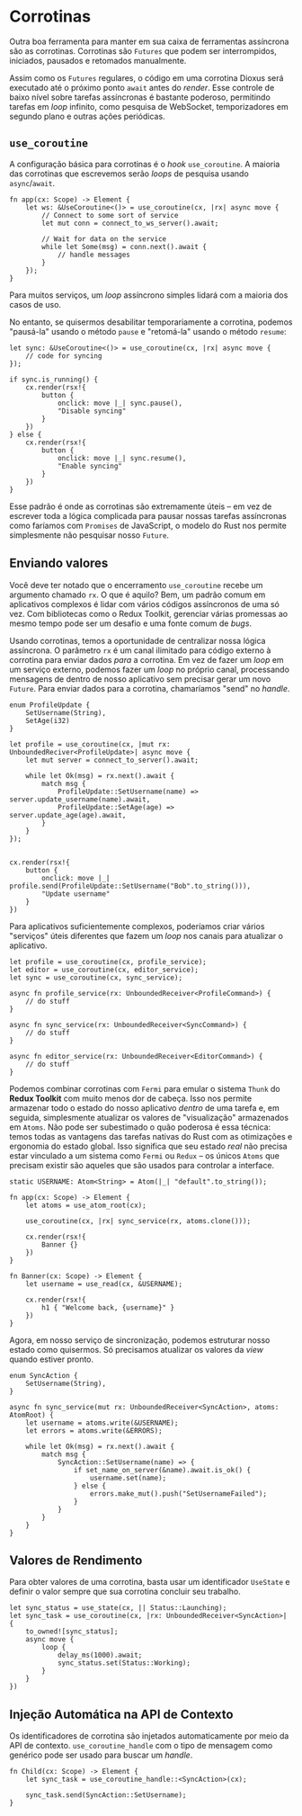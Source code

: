 # Corrotinas

Outra boa ferramenta para manter em sua caixa de ferramentas assíncrona são as corrotinas. Corrotinas são `Futures` que podem ser interrompidos, iniciados, pausados e retomados manualmente.

Assim como os `Futures` regulares, o código em uma corrotina Dioxus será executado até o próximo ponto `await` antes do _render_. Esse controle de baixo nível sobre tarefas assíncronas é bastante poderoso, permitindo tarefas em _loop_ infinito, como pesquisa de WebSocket, temporizadores em segundo plano e outras ações periódicas.

## `use_coroutine`

A configuração básica para corrotinas é o _hook_ `use_coroutine`. A maioria das corrotinas que escrevemos serão _loops_ de pesquisa usando `async`/`await`.

```rust, no_run
fn app(cx: Scope) -> Element {
    let ws: &UseCoroutine<()> = use_coroutine(cx, |rx| async move {
        // Connect to some sort of service
        let mut conn = connect_to_ws_server().await;

        // Wait for data on the service
        while let Some(msg) = conn.next().await {
            // handle messages
        }
    });
}
```

Para muitos serviços, um _loop_ assíncrono simples lidará com a maioria dos casos de uso.

No entanto, se quisermos desabilitar temporariamente a corrotina, podemos "pausá-la" usando o método `pause` e "retomá-la" usando o método `resume`:

```rust, no_run
let sync: &UseCoroutine<()> = use_coroutine(cx, |rx| async move {
    // code for syncing
});

if sync.is_running() {
    cx.render(rsx!{
        button {
            onclick: move |_| sync.pause(),
            "Disable syncing"
        }
    })
} else {
    cx.render(rsx!{
        button {
            onclick: move |_| sync.resume(),
            "Enable syncing"
        }
    })
}
```

Esse padrão é onde as corrotinas são extremamente úteis – em vez de escrever toda a lógica complicada para pausar nossas tarefas assíncronas como faríamos com `Promises` de JavaScript, o modelo do Rust nos permite simplesmente não pesquisar nosso `Future`.

## Enviando valores

Você deve ter notado que o encerramento `use_coroutine` recebe um argumento chamado `rx`. O que é aquilo? Bem, um padrão comum em aplicativos complexos é lidar com vários códigos assíncronos de uma só vez. Com bibliotecas como o Redux Toolkit, gerenciar várias promessas ao mesmo tempo pode ser um desafio e uma fonte comum de _bugs_.

Usando corrotinas, temos a oportunidade de centralizar nossa lógica assíncrona. O parâmetro `rx` é um canal ilimitado para código externo à corrotina para enviar dados _para_ a corrotina. Em vez de fazer um _loop_ em um serviço externo, podemos fazer um _loop_ no próprio canal, processando mensagens de dentro de nosso aplicativo sem precisar gerar um novo `Future`. Para enviar dados para a corrotina, chamaríamos "send" no _handle_.

```rust, no_run
enum ProfileUpdate {
    SetUsername(String),
    SetAge(i32)
}

let profile = use_coroutine(cx, |mut rx: UnboundedReciver<ProfileUpdate>| async move {
    let mut server = connect_to_server().await;

    while let Ok(msg) = rx.next().await {
        match msg {
            ProfileUpdate::SetUsername(name) => server.update_username(name).await,
            ProfileUpdate::SetAge(age) => server.update_age(age).await,
        }
    }
});


cx.render(rsx!{
    button {
        onclick: move |_| profile.send(ProfileUpdate::SetUsername("Bob".to_string())),
        "Update username"
    }
})
```

Para aplicativos suficientemente complexos, poderíamos criar vários "serviços" úteis diferentes que fazem um _loop_ nos canais para atualizar o aplicativo.

```rust, no_run
let profile = use_coroutine(cx, profile_service);
let editor = use_coroutine(cx, editor_service);
let sync = use_coroutine(cx, sync_service);

async fn profile_service(rx: UnboundedReceiver<ProfileCommand>) {
    // do stuff
}

async fn sync_service(rx: UnboundedReceiver<SyncCommand>) {
    // do stuff
}

async fn editor_service(rx: UnboundedReceiver<EditorCommand>) {
    // do stuff
}
```

Podemos combinar corrotinas com `Fermi` para emular o sistema `Thunk` do **Redux Toolkit** com muito menos dor de cabeça. Isso nos permite armazenar todo o estado do nosso aplicativo _dentro_ de uma tarefa e, em seguida, simplesmente atualizar os valores de "visualização" armazenados em `Atoms`. Não pode ser subestimado o quão poderosa é essa técnica: temos todas as vantagens das tarefas nativas do Rust com as otimizações e ergonomia do estado global. Isso significa que seu estado _real_ não precisa estar vinculado a um sistema como `Fermi` ou `Redux` – os únicos `Atoms` que precisam existir são aqueles que são usados para controlar a interface.

```rust, no_run
static USERNAME: Atom<String> = Atom(|_| "default".to_string());

fn app(cx: Scope) -> Element {
    let atoms = use_atom_root(cx);

    use_coroutine(cx, |rx| sync_service(rx, atoms.clone()));

    cx.render(rsx!{
        Banner {}
    })
}

fn Banner(cx: Scope) -> Element {
    let username = use_read(cx, &USERNAME);

    cx.render(rsx!{
        h1 { "Welcome back, {username}" }
    })
}
```

Agora, em nosso serviço de sincronização, podemos estruturar nosso estado como quisermos. Só precisamos atualizar os valores da _view_ quando estiver pronto.

```rust, no_run
enum SyncAction {
    SetUsername(String),
}

async fn sync_service(mut rx: UnboundedReceiver<SyncAction>, atoms: AtomRoot) {
    let username = atoms.write(&USERNAME);
    let errors = atoms.write(&ERRORS);

    while let Ok(msg) = rx.next().await {
        match msg {
            SyncAction::SetUsername(name) => {
                if set_name_on_server(&name).await.is_ok() {
                    username.set(name);
                } else {
                    errors.make_mut().push("SetUsernameFailed");
                }
            }
        }
    }
}
```

## Valores de Rendimento

Para obter valores de uma corrotina, basta usar um identificador `UseState` e definir o valor sempre que sua corrotina concluir seu trabalho.

```rust, no_run
let sync_status = use_state(cx, || Status::Launching);
let sync_task = use_coroutine(cx, |rx: UnboundedReceiver<SyncAction>| {
    to_owned![sync_status];
    async move {
        loop {
            delay_ms(1000).await;
            sync_status.set(Status::Working);
        }
    }
})
```

## Injeção Automática na API de Contexto

Os identificadores de corrotina são injetados automaticamente por meio da API de contexto. `use_coroutine_handle` com o tipo de mensagem como genérico pode ser usado para buscar um _handle_.

```rust, no_run
fn Child(cx: Scope) -> Element {
    let sync_task = use_coroutine_handle::<SyncAction>(cx);

    sync_task.send(SyncAction::SetUsername);
}
```
